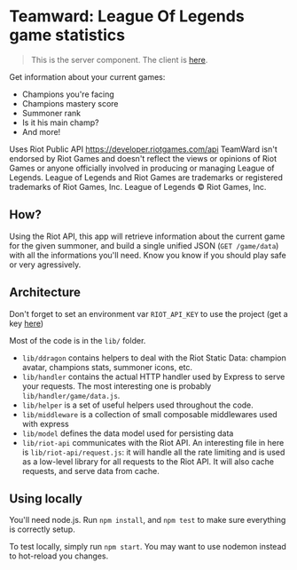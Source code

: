 # Teamward: League Of Legends game statistics
> This is the server component. The client is [here](https://github.com/neamar/teamward-client).

Get information about your current games:

* Champions you're facing
* Champions mastery score
* Summoner rank
* Is it his main champ?
* And more!

Uses Riot Public API https://developer.riotgames.com/api
TeamWard isn't endorsed by Riot Games and doesn't reflect the views or opinions of Riot Games or anyone officially involved in producing or managing League of Legends. League of Legends and Riot Games are trademarks or registered trademarks of Riot Games, Inc. League of Legends © Riot Games, Inc.

## How?
Using the Riot API, this app will retrieve information about the current game for the given summoner, and build a single unified JSON (`GET /game/data`) with all the informations you'll need.
Know you know if you should play safe or very agressively. 

## Architecture
Don't forget to set an environment var `RIOT_API_KEY` to use the project (get a key [here](https://developer.riotgames.com/docs/api-keys))

Most of the code is in the `lib/` folder.

* `lib/ddragon` contains helpers to deal with the Riot Static Data: champion avatar, champions stats, summoner icons, etc. 
* `lib/handler` contains the actual HTTP handler used by Express to serve your requests. The most interesting one is probably `lib/handler/game/data.js`.
* `lib/helper` is a set of useful helpers used throughout the code.
* `lib/middleware` is a collection of small composable middlewares used with express
* `lib/model` defines the data model used for persisting data
* `lib/riot-api` communicates with the Riot API. An interesting file in here is `lib/riot-api/request.js`: it will handle all the rate limiting and is used as a low-level library for all requests to the Riot API. It will also cache requests, and serve data from cache. 

## Using locally
You'll need node.js.
Run `npm install`, and `npm test` to make sure everything is correctly setup.

To test locally, simply run `npm start`. You may want to use nodemon instead to hot-reload you changes.
